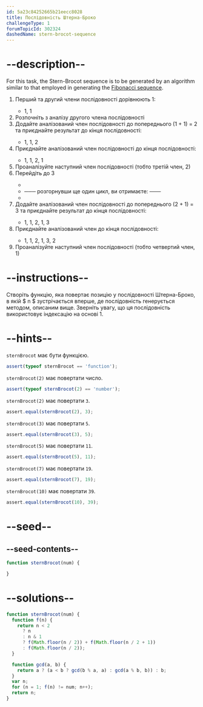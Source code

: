 ```yaml
---
id: 5a23c84252665b21eecc8028
title: Послідовність Штерна-Броко
challengeType: 1
forumTopicId: 302324
dashedName: stern-brocot-sequence
---
```


# --description--

For this task, the Stern-Brocot sequence is to be generated by an algorithm similar to that employed in generating the <a href="https://rosettacode.org/wiki/Fibonacci_sequence" target="_blank" rel="noopener noreferrer nofollow">Fibonacci sequence</a>.

<ol>
  <li>Перший та другий члени послідовності дорівнюють 1:</li>
    <ul><li>1, 1</li></ul>
  <li>Розпочніть з аналізу другого члена послідовності</li>
  <li>Додайте аналізований член послідовності до попереднього (1 + 1) = 2 та приєднайте результат до кінця послідовності:</li>
    <ul><li>1, 1, 2</li></ul>
  <li>Приєднайте аналізований член послідовності до кінця послідовності:</li>
    <ul><li>1, 1, 2, 1</li></ul>
  <li>Проаналізуйте наступний член послідовності (тобто третій член, 2)</li>
  <li>Перейдіть до 3 </li>
    <ul>
      <li></li>
      <li> ─── розгорнувши ще один цикл, ви отримаєте: ───</li>
      <li></li>
    </ul>
  <li>Додайте аналізований член послідовності до попереднього (2 + 1) = 3 та приєднайте результат до кінця послідовності:</li>
    <ul><li>1, 1, 2, 1, 3</li></ul>
  <li>Приєднайте аналізований член до кінця послідовності:</li>
    <ul><li>1, 1, 2, 1, 3, 2</li></ul>
  <li>Проаналізуйте наступний член послідовності (тобто четвертий член, 1)</li>
</ol>

# --instructions--

Створіть функцію, яка повертає позицію у послідовності Штерна-Броко, в якій $ n $ зустрічається вперше, де послідовність генерується методом, описаним вище. Зверніть увагу, що ця послідовність використовує індексацію на основі 1.

# --hints--

`sternBrocot` має бути функцією.

```js
assert(typeof sternBrocot == 'function');
```

`sternBrocot(2)` має повертати число.

```js
assert(typeof sternBrocot(2) == 'number');
```

`sternBrocot(2)` має повертати `3`.

```js
assert.equal(sternBrocot(2), 3);
```

`sternBrocot(3)` має повертати `5`.

```js
assert.equal(sternBrocot(3), 5);
```

`sternBrocot(5)` має повертати `11`.

```js
assert.equal(sternBrocot(5), 11);
```

`sternBrocot(7)` має повертати `19`.

```js
assert.equal(sternBrocot(7), 19);
```

`sternBrocot(10)` має повертати `39`.

```js
assert.equal(sternBrocot(10), 39);
```

# --seed--

## --seed-contents--

```js
function sternBrocot(num) {

}
```

# --solutions--

```js
function sternBrocot(num) {
  function f(n) {
    return n < 2
      ? n
      : n & 1
      ? f(Math.floor(n / 2)) + f(Math.floor(n / 2 + 1))
      : f(Math.floor(n / 2));
  }

  function gcd(a, b) {
    return a ? (a < b ? gcd(b % a, a) : gcd(a % b, b)) : b;
  }
  var n;
  for (n = 1; f(n) != num; n++);
  return n;
}
```
